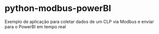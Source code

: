 # python-modbus-powerBI
Exemplo de aplicação para coletar dados de um CLP via Modbus e enviar para o PowerBI em tempo real

